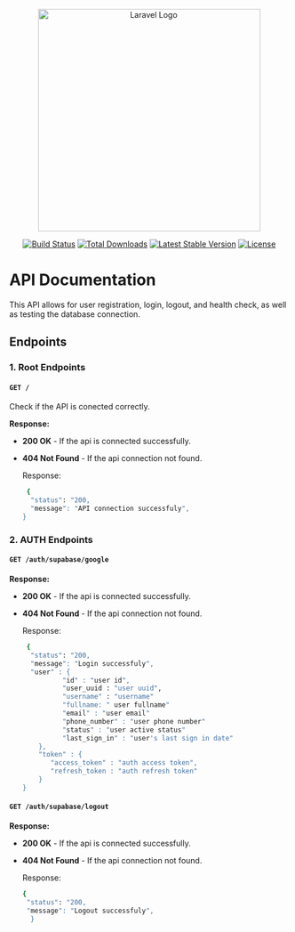 <p align="center"><a href="https://laravel.com" target="_blank"><img src="https://raw.githubusercontent.com/laravel/art/master/logo-lockup/5%20SVG/2%20CMYK/1%20Full%20Color/laravel-logolockup-cmyk-red.svg" width="400" alt="Laravel Logo"></a></p>

<p align="center">
<a href="https://github.com/laravel/framework/actions"><img src="https://github.com/laravel/framework/workflows/tests/badge.svg" alt="Build Status"></a>
<a href="https://packagist.org/packages/laravel/framework"><img src="https://img.shields.io/packagist/dt/laravel/framework" alt="Total Downloads"></a>
<a href="https://packagist.org/packages/laravel/framework"><img src="https://img.shields.io/packagist/v/laravel/framework" alt="Latest Stable Version"></a>
<a href="https://packagist.org/packages/laravel/framework"><img src="https://img.shields.io/packagist/l/laravel/framework" alt="License"></a>
</p>

# API Documentation

This API allows for user registration, login, logout, and health check, as well as testing the database connection.

## Endpoints

### 1. Root Endpoints
#### `GET /`
Check if the API is conected correctly.

**Response:**
- **200 OK** - If the api is connected successfully.
- **404 Not Found** - If the api connection not found.

  Response:
  ```bash
   {
    "status": "200,
    "message": "API connection successfuly",
  }

### 2. AUTH Endpoints
#### `GET /auth/supabase/google`
**Response:**
- **200 OK** - If the api is connected successfully.
- **404 Not Found** - If the api connection not found.

  Response:
  ```bash
   {
    "status": "200,
    "message": "Login successfuly",
    "user" : {
            "id" : "user id",
            "user_uuid : "user uuid",
            "username" : "username"
            "fullname: " user fullname"
            "email" : "user email"
            "phone_number" : "user phone number"
            "status" : "user active status"
            "last_sign_in" : "user's last sign in date"
      },
      "token" : {
         "access_token" : "auth access token",
         "refresh_token : "auth refresh token"
      }
  }
  
#### `GET /auth/supabase/logout`
**Response:**
- **200 OK** - If the api is connected successfully.
- **404 Not Found** - If the api connection not found.
  
   Response:
  ```bash
  {
   "status": "200,
   "message": "Logout successfuly",
    }    
